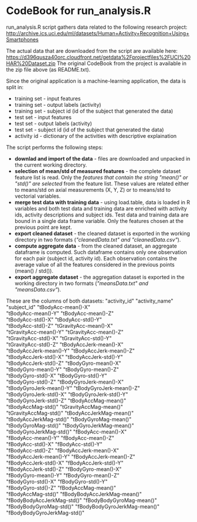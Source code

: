 CodeBook for run_analysis.R 
===========================

run_analysis.R script gathers data related to the following research project:
http://archive.ics.uci.edu/ml/datasets/Human+Activity+Recognition+Using+Smartphones

The actual data that are downloaded from the script are available here:
https://d396qusza40orc.cloudfront.net/getdata%2Fprojectfiles%2FUCI%20HAR%20Dataset.zip
The original CodeBook from the project is available in the zip file above (as README.txt).

Since the original application is a machine-learning application, the data is split in:
* training set - input features
* training set - output labels (activity)
* training set - subject id (id of the subject that generated the data)
* test set - input features
* test set - output labels (activity)
* test set - subject id (id of the subject that generated the data)
* activity id - dictionary of the activities with descriptive explaination

The script performs the following steps:
* **downlad and import of the data** - files are downloaded and unpacked in the current working directory.
* **selection of mean/std of measured features** - the complete dataset feature list is read. Only the *features that contain the string "mean()" or "std()" are selected* from the feature list. These values are related either to means/std on axial measurements (X, Y, Z) or to means/std to vectorial variables.
* **merge test data with training data** - using load.table, data is loaded in R variables and both test data and training data are enriched with activity ids, activity descriptions and subject ids. Test data and training data are bound in a single data frame variable. Only the features chosen at the previous point are kept.
* **export cleaned dataset** - the cleaned dataset is exported in the working directory in two formats (*"cleanedData.txt" and "cleanedData.csv"*).
* **compute aggregate data** - from the cleaned dataset, an aggregate dataframe is computed. Such dataframe contains only one observation for each pair (subject id, activity id). Each observation contains the average value of all the features considered in the previous points (mean() / std()).
* **export aggregate dataset** - the aggregation dataset is exported in the working directory in two formats (*"meansData.txt" and "meansData.csv"*).


These are the columns of both datasets:
"activity_id"                 "activity_name"              
"subject_id"                  "tBodyAcc-mean()-X"          
"tBodyAcc-mean()-Y"           "tBodyAcc-mean()-Z"          
"tBodyAcc-std()-X"            "tBodyAcc-std()-Y"           
"tBodyAcc-std()-Z"            "tGravityAcc-mean()-X"       
"tGravityAcc-mean()-Y"        "tGravityAcc-mean()-Z"       
"tGravityAcc-std()-X"         "tGravityAcc-std()-Y"        
"tGravityAcc-std()-Z"         "tBodyAccJerk-mean()-X"      
"tBodyAccJerk-mean()-Y"       "tBodyAccJerk-mean()-Z"      
"tBodyAccJerk-std()-X"        "tBodyAccJerk-std()-Y"       
"tBodyAccJerk-std()-Z"        "tBodyGyro-mean()-X"         
"tBodyGyro-mean()-Y"          "tBodyGyro-mean()-Z"         
"tBodyGyro-std()-X"           "tBodyGyro-std()-Y"          
"tBodyGyro-std()-Z"           "tBodyGyroJerk-mean()-X"     
"tBodyGyroJerk-mean()-Y"      "tBodyGyroJerk-mean()-Z"     
"tBodyGyroJerk-std()-X"       "tBodyGyroJerk-std()-Y"      
"tBodyGyroJerk-std()-Z"       "tBodyAccMag-mean()"         
"tBodyAccMag-std()"           "tGravityAccMag-mean()"      
"tGravityAccMag-std()"        "tBodyAccJerkMag-mean()"     
"tBodyAccJerkMag-std()"       "tBodyGyroMag-mean()"        
"tBodyGyroMag-std()"          "tBodyGyroJerkMag-mean()"    
"tBodyGyroJerkMag-std()"      "fBodyAcc-mean()-X"          
"fBodyAcc-mean()-Y"           "fBodyAcc-mean()-Z"          
"fBodyAcc-std()-X"            "fBodyAcc-std()-Y"           
"fBodyAcc-std()-Z"            "fBodyAccJerk-mean()-X"      
"fBodyAccJerk-mean()-Y"       "fBodyAccJerk-mean()-Z"      
"fBodyAccJerk-std()-X"        "fBodyAccJerk-std()-Y"       
"fBodyAccJerk-std()-Z"        "fBodyGyro-mean()-X"         
"fBodyGyro-mean()-Y"          "fBodyGyro-mean()-Z"         
"fBodyGyro-std()-X"           "fBodyGyro-std()-Y"          
"fBodyGyro-std()-Z"           "fBodyAccMag-mean()"         
"fBodyAccMag-std()"           "fBodyBodyAccJerkMag-mean()" 
"fBodyBodyAccJerkMag-std()"   "fBodyBodyGyroMag-mean()"    
"fBodyBodyGyroMag-std()"      "fBodyBodyGyroJerkMag-mean()"
"fBodyBodyGyroJerkMag-std()" 
